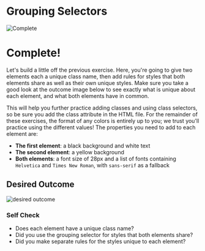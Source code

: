 # Grouping Selectors

![Complete](https://i.pinimg.com/236x/84/cb/99/84cb9956110abc9a9ea44abe6fa2a48b.jpg)
# Complete! 
Let's build a little off the previous exercise. Here, you're going to give two elements each a unique class name, then add rules for styles that both elements share as well as their own unique styles. Make sure you take a good look at the outcome image below to see exactly what is unique about each element, and what both elements have in common.

This will help you further practice adding classes and using class selectors, so be sure you add the class attribute in the HTML file. For the remainder of these exercises, the format of any colors is entirely up to you; we trust you'll practice using the different values! The properties you need to add to each element are:

- **The first element**: a black background and white text
- **The second element**: a yellow background
- **Both elements**: a font size of 28px and a list of fonts containing `Helvetica` and `Times New Roman`, with `sans-serif` as a fallback

## Desired Outcome

![desired outcome](./desired-outcome.png)

### Self Check

- Does each element have a unique class name?
- Did you use the grouping selector for styles that both elements share?
- Did you make separate rules for the styles unique to each element?
